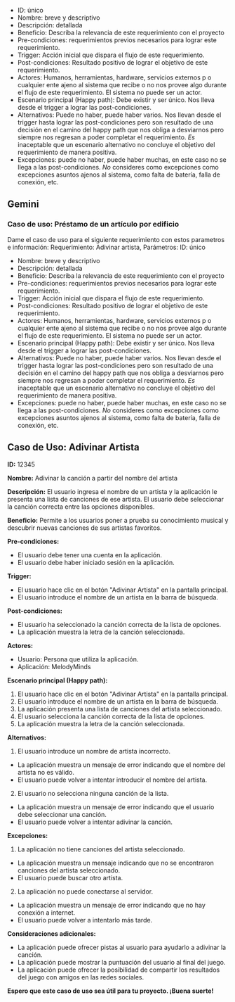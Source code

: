 - ID: único
- Nombre: breve y descriptivo
- Descripción: detallada
- Beneficio: Describa la relevancia de este requerimiento con el proyecto
- Pre-condiciones: requerimientos previos necesarios para lograr este requerimiento.
- Trigger: Acción inicial que dispara el flujo de este requerimiento.
- Post-condiciones: Resultado positivo de lograr el objetivo de este requerimiento.
- Actores: Humanos, herramientas, hardware, servicios externos p o cualquier ente ajeno al sistema que recibe o no nos provee algo durante el flujo de este requerimiento. El sistema no puede ser un actor.
- Escenario principal (Happy path): Debe existir y ser único. Nos lleva desde el trigger a lograr las post-condiciones.
- Alternativos: Puede no haber, puede haber varios. Nos llevan desde el trigger hasta lograr las post-condiciones pero son resultado de una decisión en el camino del happy path que nos obliga a desviarnos pero siempre nos regresan a poder completar el requerimiento. *Es* inaceptable que un escenario alternativo no concluye el objetivo del requerimiento de manera positiva.
- Excepciones: puede no haber, puede haber muchas, en este caso no se llega a las post-condiciones. *No* consideres como excepciones como excepciones asuntos ajenos al sistema, como falta de batería, falla de conexión, etc.
## Gemini
### Caso de uso: Préstamo de un artículo por edificio

Dame el caso de uso para el siguiente requerimiento con estos parametros e información: Requerimiento: Adivinar artista, Parámetros:  ID: único
- Nombre: breve y descriptivo
- Descripción: detallada
- Beneficio: Describa la relevancia de este requerimiento con el proyecto
- Pre-condiciones: requerimientos previos necesarios para lograr este requerimiento.
- Trigger: Acción inicial que dispara el flujo de este requerimiento.
- Post-condiciones: Resultado positivo de lograr el objetivo de este requerimiento.
- Actores: Humanos, herramientas, hardware, servicios externos p o cualquier ente ajeno al sistema que recibe o no nos provee algo durante el flujo de este requerimiento. El sistema no puede ser un actor.
- Escenario principal (Happy path): Debe existir y ser único. Nos lleva desde el trigger a lograr las post-condiciones.
- Alternativos: Puede no haber, puede haber varios. Nos llevan desde el trigger hasta lograr las post-condiciones pero son resultado de una decisión en el camino del happy path que nos obliga a desviarnos pero siempre nos regresan a poder completar el requerimiento. *Es* inaceptable que un escenario alternativo no concluye el objetivo del requerimiento de manera positiva.
- Excepciones: puede no haber, puede haber muchas, en este caso no se llega a las post-condiciones. *No* consideres como excepciones como excepciones asuntos ajenos al sistema, como falta de batería, falla de conexión, etc.

## Caso de Uso: Adivinar Artista

**ID:** 12345

**Nombre:** Adivinar la canción a partir del nombre del artista

**Descripción:** El usuario ingresa el nombre de un artista y la aplicación le presenta una lista de canciones de ese artista. El usuario debe seleccionar la canción correcta entre las opciones disponibles.

**Beneficio:** Permite a los usuarios poner a prueba su conocimiento musical y descubrir nuevas canciones de sus artistas favoritos.

**Pre-condiciones:**

- El usuario debe tener una cuenta en la aplicación.
- El usuario debe haber iniciado sesión en la aplicación.

**Trigger:**

- El usuario hace clic en el botón "Adivinar Artista" en la pantalla principal.
- El usuario introduce el nombre de un artista en la barra de búsqueda.

**Post-condiciones:**

- El usuario ha seleccionado la canción correcta de la lista de opciones.
- La aplicación muestra la letra de la canción seleccionada.

**Actores:**

- Usuario: Persona que utiliza la aplicación.
- Aplicación: MelodyMinds

**Escenario principal (Happy path):**

1. El usuario hace clic en el botón "Adivinar Artista" en la pantalla principal.
2. El usuario introduce el nombre de un artista en la barra de búsqueda.
3. La aplicación presenta una lista de canciones del artista seleccionado.
4. El usuario selecciona la canción correcta de la lista de opciones.
5. La aplicación muestra la letra de la canción seleccionada.

**Alternativos:**

1. El usuario introduce un nombre de artista incorrecto.

- La aplicación muestra un mensaje de error indicando que el nombre del artista no es válido.
- El usuario puede volver a intentar introducir el nombre del artista.

2. El usuario no selecciona ninguna canción de la lista.

- La aplicación muestra un mensaje de error indicando que el usuario debe seleccionar una canción.
- El usuario puede volver a intentar adivinar la canción.

**Excepciones:**

1. La aplicación no tiene canciones del artista seleccionado.

- La aplicación muestra un mensaje indicando que no se encontraron canciones del artista seleccionado.
- El usuario puede buscar otro artista.

2. La aplicación no puede conectarse al servidor.

- La aplicación muestra un mensaje de error indicando que no hay conexión a internet.
- El usuario puede volver a intentarlo más tarde.

**Consideraciones adicionales:**

- La aplicación puede ofrecer pistas al usuario para ayudarlo a adivinar la canción.
- La aplicación puede mostrar la puntuación del usuario al final del juego.
- La aplicación puede ofrecer la posibilidad de compartir los resultados del juego con amigos en las redes sociales.

**Espero que este caso de uso sea útil para tu proyecto. ¡Buena suerte!**